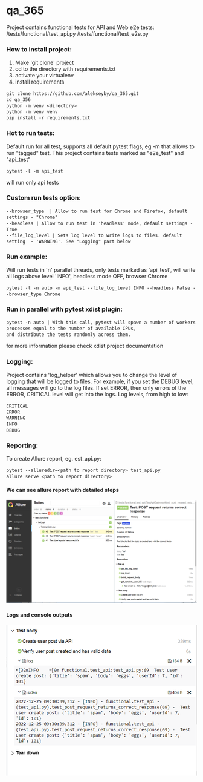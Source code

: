 # qa_365

Project contains functional tests for API and Web e2e tests:
/tests/functional/test_api.py
/tests/functional/test_e2e.py

### How to install project:
1. Make 'git clone' project 
2. cd to the directory with requirements.txt
3. activate your virtualenv
4. install requirements
```
git clone https://github.com/alekseyby/qa_365.git
cd qa_356
python -m venv <directory>
python -m venv venv
pip install -r requirements.txt
```
### Hot to run tests:
Default run for all test, supports all default pytest flags, eg -m that allows to run "tagged" test.
This project contains tests marked as "e2e_test" and "api_test"
```
pytest -l -m api_test
```
will run only api tests
### Custom run tests option:
```
--browser_type  | Allow to run test for Chrome and Firefox, default settings - "Chrome"
--headless | Allow to run test in 'headless' mode, default settings - True
--file_log_level | Sets log level to write logs to files. default setting  - 'WARNING'. See "Logging" part below
```

### Run example:
Will run tests in 'n' parallel threads, only tests marked as 'api_test', will write all logs above level 'INFO',
headless mode OFF, browser Chrome
```
pytest -l -n auto -m api_test --file_log_level INFO --headless False --browser_type Chrome 
```

### Run in parallel with pytest xdist plugin:
```
pytest -n auto | With this call, pytest will spawn a number of workers processes equal to the number of available CPUs,
and distribute the tests randomly across them. 
```
for more information please check xdist project documentation

### Logging:
Project contains 'log_helper' which allows you to change the level of logging that will be logged to files.
For example, if you set the DEBUG level, all messages will go to the log files.
If set ERROR, then only errors of the ERROR, CRITICAL level will get into the logs.
Log levels, from high to low:
```
CRITICAL
ERROR
WARNING
INFO
DEBUG
```

### Reporting:
To create Allure report, eg. est_api.py:
```
pytest --alluredir=<path to report directory> test_api.py
allure serve <path to report directory>
```
#### We can see allure report with detailed steps

![Screenshot](allure_report_example_1.png)

#### Logs and console outputs

![Screenshot](allure_report_example_2.png)